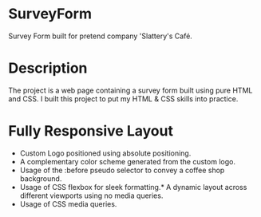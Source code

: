 # SurveyForm
Survey Form built for pretend company 'Slattery's Café.

# Description
The project is a web page containing a survey form built using pure HTML and CSS.
I built this project to put my HTML & CSS skills into practice. 

# Fully Responsive Layout
* Custom Logo positioned using absolute positioning.
* A complementary color scheme generated from the custom logo.
* Usage of the :before pseudo selector to convey a coffee shop background.
* Usage of CSS flexbox for sleek formatting.* A dynamic layout across different viewports using no media queries.
* Usage of CSS media queries.
